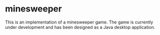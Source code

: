 # minesweeper
This is an implementation of a minesweeper game. The game is currently under development and has been designed as a Java desktop application.
